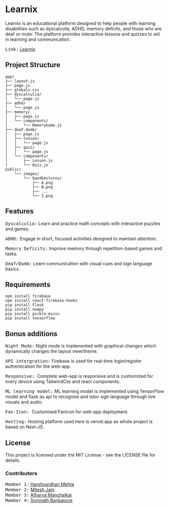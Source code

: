 # Learnix

Learnix is an educational platform designed to help people with learning disabilities such as dyscalculia, ADHD, memory deficits, and those who are deaf or mute. The platform provides interactive lessons and quizzes to aid in learning and communication.

<kbd>Link:</kbd> [Learnix](https://learnix-learnix-ten.vercel.app/sign-in)

## Project Structure

```plaintext
app/
├── layout.js
├── page.js
├── globals.css
├── dyscalculia/
│   └── page.js
├── adhd/
│   └── page.js
├── memory/
│   ├── page.js
│   └── components/
│       └── MemoryGame.js
├── deaf-dumb/
│   ├── page.js
│   ├── lesson/
│   │   └── page.js
│   ├── quiz/
│   │   └── page.js
│   └── components/
│       ├── Lesson.js
│       └── Quiz.js
public/
    └── images/
        └── handGestures/
            ├── A.png
            ├── B.png
            ├── ...
            └── Z.png
```
## Features

<kbd>Dyscalculia:</kbd> Learn and practice math concepts with interactive puzzles and games.

<kbd>ADHD:</kbd>  Engage in short, focused activities designed to maintain attention.

<kbd>Memory Deficits:</kbd>  Improve memory through repetition-based games and tasks.

<kbd>Deaf/Dumb:</kbd>  Learn communication with visual cues and sign language basics.

## Requirements

    npm install firebase
    npm install react-firebase-hooks
    pip install Flask
    pip install numpy
    pip install pickle-mixin
    pip install tensorflow

## Bonus additions

<kbd>Night Mode:</kbd> Night mode is implemented with graphical changes which dynamically changes the layout view/theme.

<kbd>API intergration:</kbd> Firebase is used for real-time login/register authentication for the web-app.

<kbd>Responsive: </kbd> Complete web-app is responsive and is custiomized for every device using TailwindCss and react components.

<kbd>ML learning model:</kbd> ML learning model is implemented using TensorFlow model and flask as api to recognise and tutor sign language through live visuals and audio.

<kbd>Fav-Icon: </kbd> Customised FavIcon for web-app deployment.

<kbd>Hosting:</kbd> Hosting platform used here is vercel.app as whole project is based on Next-JS.

## License

This project is licensed under the MIT License - see the LICENSE file for details.

### Contributers

<kbd>Member 1:</kbd> [Harshvardhan Mehta](https://github.com/Haksham)<br>
<kbd>Member 2:</kbd> [Mitesh Jain](https://github.com/MiteshJain8)<br>
<kbd>Member 3:</kbd> [Atharva Manchalkar](https://github.com/AtharvaManchalkar)<br>
<kbd>Member 4:</kbd> [Somnath Bankapure](https://github.com/somnath2374)<br>
